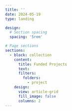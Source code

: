 ```yaml
---
title: ''
date: 2024-05-19
type: landing

design:
  # Section spacing
  spacing: '5rem'

# Page sections
sections:
  - block: collection
    content:
      title: Funded Projects
      text: 
      filters:
        folders:
          - project
    design:
      view: article-grid
      fill_image: false
      columns: 2
---
```

